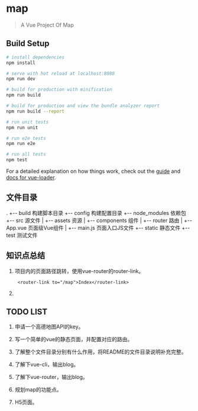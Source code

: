 # map

> A Vue Project Of Map

## Build Setup

``` bash
# install dependencies
npm install

# serve with hot reload at localhost:8080
npm run dev

# build for production with minification
npm run build

# build for production and view the bundle analyzer report
npm run build --report

# run unit tests
npm run unit

# run e2e tests
npm run e2e

# run all tests
npm test
```

For a detailed explanation on how things work, check out the [guide](http://vuejs-templates.github.io/webpack/) and [docs for vue-loader](http://vuejs.github.io/vue-loader).

## 文件目录
.
    +-- build    构建脚本目录
    +-- config   构建配置目录
    +-- node_modules   依赖包
    +-- src       源文件
    |   +-- assets       资源
    |   +-- components   组件
    |   +-- router       路由
    |   +-- App.vue      页面级Vue组件
    |   +-- main.js      页面入口JS文件
    +-- static   静态文件
    +-- test     测试文件

## 知识点总结

1. 项目内的页面路径跳转，使用vue-router的router-link。

        <router-link to="/map">Index</router-link>

2. 

## TODO LIST
1. 申请一个高德地图API的key。

2. 写一个简单的vue的静态页面，并配置对应的路由。

3. 了解整个文件目录分别有什么作用，将README的文件目录说明补充完整。

4. 了解下vue-cli，输出blog。

5. 了解下vue-router，输出blog。

6. 规划map的功能点。

7. H5页面。
